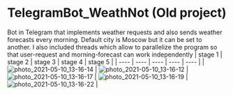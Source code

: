 # TelegramBot_WeathNot (Old project)
Bot in Telegram that implements weather requests and also sends weather forecasts every morning. Default city is Moscow but it can be set to another. I also included threads which allow to parallelize the program so that user-request and morning-forecast can work independently
| stage 1 | stage 2 | stage 3 | stage 4 | stage 5 |
| ---- | ---- | ---- | ---- | ---- |
| ![photo_2021-05-10_13-16-14](https://user-images.githubusercontent.com/70897625/117665236-4af49900-b1ab-11eb-9ecd-baacb2ed418d.jpg) | ![photo_2021-05-10_13-16-12](https://user-images.githubusercontent.com/70897625/117665241-4b8d2f80-b1ab-11eb-957c-6fab96231e3d.jpg) | ![photo_2021-05-10_13-16-17](https://user-images.githubusercontent.com/70897625/117665199-44662180-b1ab-11eb-9da9-441119397b37.jpg) | ![photo_2021-05-10_13-16-19](https://user-images.githubusercontent.com/70897625/117665201-44feb800-b1ab-11eb-9af6-69699ebe1302.jpg) | ![photo_2021-05-10_13-16-22](https://user-images.githubusercontent.com/70897625/117665203-44feb800-b1ab-11eb-9890-c2faa7d25a03.jpg) |
